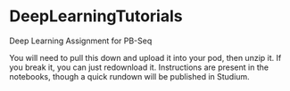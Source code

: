 # DeepLearningTutorials
Deep Learning Assignment for PB-Seq

You will need to pull this down and upload it into your pod, then unzip it. If you break it, you can just redownload it. 
Instructions are present in the notebooks, though a quick rundown will be published in Studium.

